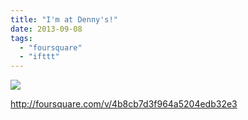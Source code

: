 ```yaml
---
title: "I'm at Denny's!"
date: 2013-09-08
tags: 
  - "foursquare"
  - "ifttt"
---
```


![](images/staticmap?center=38.743463,-121.26723&zoom=16&size=710x440&maptype=roadmap&sensor=false&markers=color:red%7C38.743463,-121.26723)  
  
http://foursquare.com/v/4b8cb7d3f964a5204edb32e3

